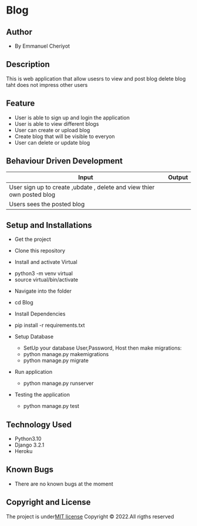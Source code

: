 # Blog

## Author
* By Emmanuel Cheriyot 

## Description
This is web application that allow usesrs to view and post blog  delete blog taht does not impress other users

## Feature
* User is able to sign up and login the application
* User is able to view different blogs 
* User can create or upload blog
* Create blog that will be visible to everyon
*  User can delete or update  blog
## Behaviour Driven Development
| Input | Output|
|-------| ------|
| User sign up to create ,ubdate , delete and view thier own posted  blog 
| Users sees the posted  blog

## Setup and Installations

* Get the project
- Clone this repository
   

* Install and activate Virtual
- python3 -m venv virtual
- source virtual/bin/activate

* Navigate into the folder
- cd  Blog

* Install Dependencies
- pip install -r requirements.txt

* Setup Database
    - SetUp your database User,Password, Host then make migrations:
    - python manage.py makemigrations
    - python manage.py migrate

* Run application
    - python manage.py runserver

* Testing the application
    - python manage.py test

## Technology Used

* Python3.10
* Django 3.2.1
* Heroku

## Known Bugs
* There are no known bugs at the moment


## Copyright and License

The project is under[MIT license](/blob/master/LICENSE)
Copyright &copy; 2022.All rigths reserved
